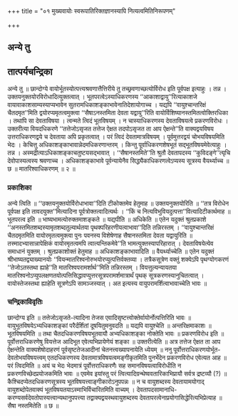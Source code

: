 +++
title = "०१ मुख्यवायोः स्वरूपातिरिक्तज्ञानस्यापि नित्यत्वमितिनिरूपणम्"

+++


## अन्ये तु

## **तात्पर्यचन्द्रिका**

अन्ये तु ॥ छान्दोग्ये वायोर्भूतस्योत्पत्त्यश्रवणात्तैत्तिरीये तु तच्छ्रवणाच्छत्योर्विरोध इति पूर्वपक्ष इत्याहुः । तन्न । उक्तयनुक्तयोरविरोधादित्युक्तत्वात् । भूतपरत्वेऽस्याधिकरणस्य ‘‘आकाशाद्वायु’’रित्याकाशजे वायावाकाशसाम्यस्याप्यभावेन सुतरामधिकाशङ्काभावेनातिदेशायोगाच्च । यद्यपि ‘‘वायुश्चान्तरिक्षं चैतदमृत’’मिति द्वयोरप्यमृतत्वमुक्त्वा ‘‘सैषाऽनस्तमिता देवता यद्वायु’’रिति वायोर्विशिष्यानस्तमितत्वोक्तिरधिका । तथापि सा देवताविषया । त्वन्मते त्विदं भूतविषयम् । न चास्याधिकरणस्य देवताविषयत्वे प्रकरणविरोधः । उक्तरीत्या वियदधिकरणे ‘‘तत्तेजोऽसृजत तत्तेज ऐक्षत तदपोऽसृजत ता आप ऐक्षन्ते’’ति वाक्यद्वयविषय उत्तराधिकरणद्वये च देवताया अपि प्रकृतत्वात् । परं त्विदं देवतामात्रविषयम् । पूर्वमुत्तरद्वयं चोभयविषयमिति भेदः । केचित्तु अधिकाशङ्काभावान्नेदमधिकरणान्तरम् । किन्तु पूर्वाधिकरणशेषभूतं सद्भूतविषयमेवेत्याहुः । तन्न । अस्मद्रीत्याऽधिकाशङ्काचतुष्टयसद्भावात् । ‘‘सैषानस्तमिते’’ति श्रुतौ देवतापदस्य ‘‘कुविदङ्गे’’त्यृचि देवोपास्यत्वस्य श्रवणाच्च । अधिकाशङ्काभावे पूर्वन्यायेनैव सिद्ध्यैकाधिकरणत्वेऽप्यस्य सूत्रस्य वैयर्थ्याच्च ॥ छ ॥ मातरिश्वाधिकरणम् ॥ २ ॥

### **प्रकाशिका**

अन्ये त्विति ॥ ‘‘उक्तयनुक्तयोर्विरोधाभावा’’दिति टीकोक्तमेव हेतुमाह ॥ उक्तयनुक्तयोरिति ॥ ‘‘तत्र विरोधेन पूर्वपक्ष इति तावदयुक्त’’मित्यादिना पूर्वत्रोक्तत्वादित्यर्थः । ‘‘किं च नित्यविभुवियदुत्पत्ता’’वित्यादिटीकार्थमाह ॥ भूतपरत्व इति ॥ भाष्यभामत्योरुक्तमाशङ्कते ॥ यद्यपीति ॥ अधिकेति ॥ एतेन यदुक्तं श्रुतप्रकाशे ‘‘अनस्तमितशब्दस्यामृतशब्दतुल्यार्थतया पृथक्परिहरणीयत्वाभावा’’दिति तन्निरस्तम् । ‘‘वायुश्चान्तरिक्षं चैतदमृतमिति वायोरमृतत्वमुक्त्वा पुनः पवनस्य विशेषेणाह सैषानस्तमिता देवता यद्वायुरिति ॥ तस्मादभ्यासान्नापेक्षिकं वायोरमृतत्वमपि त्वात्यन्तिकमेवे’’ति भामत्युक्तस्यापरिहारात् । देवताविषयेत्येव समाधानं युक्तम् । श्रुतप्रकाशोक्तं हेतुमाह ॥ अधिकाशङ्काभावादिति ॥ वैयर्थ्याच्चेति ॥ एतेन यदुक्तं श्रीभाष्यतद्व्याख्यानयोः ‘‘वियन्मातरिश्वनोरुभयोरप्युत्पत्तिर्वक्तव्या । तत्रैकसूत्रेण वक्तुं शक्येऽपि पृथग्योगकरणं ‘‘तेजोऽतस्तथा ह्याहे’’ति मातरिश्वपरामर्शार्थ’’मिति तन्निरस्तम् । वियत्तुल्यन्यायतया मातरिश्वनोऽप्युपलक्षणतयोत्पत्तिसिद्धावप्युत्तरसूत्रपरामर्शमात्रार्थं पृथक् सूत्रकरणस्यानुचितत्वात् । वायोस्तेजस्तथा ह्याहेति सूत्रणेऽपि सामञ्जस्यात् । अत इत्यस्य वायुपरामर्शित्वाभावाच्चेति भावः ॥

### **चन्द्रिकाविवृतिः**

छान्दोग्य इति ॥ तत्तेजोऽसृजते-त्यादिना तेजस एवादिसृष्टत्त्वोक्तेर्वायोर्नोत्पत्तिरिति भावः ॥ वायुभूतविषयेऽभ्यधिकाशङ्कां परैर्दर्शितां दूषयितुमनुवदति ॥ यद्यपि वायुश्चेति ॥ अन्तरिक्षमाकाशः ॥ भूतविषयमिति ॥ तथा चैतदधिकरणविषयभूतवायौ अभ्यधिकाशङ्का नोक्तेति भावः ॥ प्रकरणविरोध इति ॥ पूर्वोत्तराधिकरणेषु वियत्तेज आदिभूत एवेत्यभिप्रायेणेयं शङ्का ॥ उक्तरीत्येति ॥ अत्र तत्तेज ऐक्षत ता आप ऐक्षन्तेति वाक्यशेषोदाहरणं पूर्वसृष्टतेजआदीनां चेतनत्त्वख्यापनायेति ध्येयम् ॥ ननु पूर्वोत्तराधिकरणयोर्भूत-देवतोभयविषयत्त्वम् एतदधिकरणस्य देवतामात्रविषयत्वमङ्गीकृतमिति पुनर्भेदेन प्रकरणविरोध एवेत्यत आह ॥ परं त्विदमिति ॥ अयं च भेदः भेदमात्रं पूर्वोत्तराधिकरणैः सह समानविषयत्वाविरोधीति न प्रकरणविच्छेदप्रयोजकमिति भावः ॥ एवमेव इयांस्तु परं त्वित्यादिग्रन्थेष्ववतारिकाभिप्रायौ सर्वत्र द्रष्टव्यौ (?) ॥ कैश्चिदप्येतदधिकरणसूत्रस्य भूतविषयत्त्वाङ्गीकारोऽनुपपन्नः ॥ न च वायुशब्दस्य देवतायामयोगाद् वायुशब्दोपेतवाक्यं भूतविषयतयाऽस्माभिर्विचारितमिति वाच्यम् । देवतापदसामानाधि-करण्यसर्वदेवतोपास्यत्त्वान्यथानुपपत्त्या तद्वाक्यद्वयस्थवायुशब्दस्य देवतापरत्वेनाप्रयोगासिद्धेरित्यभिप्रेत्याह ॥ सैषा नस्तमितेति ॥ छ ॥

